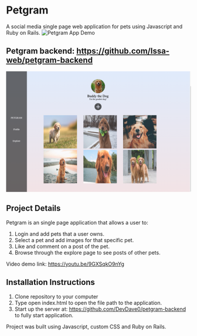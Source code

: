 # Petgram
A social media single page web application for pets using Javascript and Ruby on Rails. 
![Petgram App Demo](Petgram.gif) 
## Petgram backend: https://github.com/Issa-web/petgram-backend

![Petgram](https://github.com/DevDave0/petgram-frontend/blob/master/Screen%20Shot%202020-08-29%20at%208.10.12%20PM.png)

## Project Details 

Petgram is an single page application that allows a user to:
1. Login and add pets that a user owns.
2. Select a pet and add images for that specific pet. 
3. Like and comment on a post of the pet. 
4. Browse through the explore page to see posts of other pets.

Video demo link: https://youtu.be/9GXSqkO9nYg


## Installation Instructions 

1. Clone repository to your computer 
2. Type open index.html to open the file path to the application. 
3. Start up the server at: https://github.com/DevDave0/petgram-backend to fully start application. 


Project was built using Javascript, custom CSS and Ruby on Rails. 
